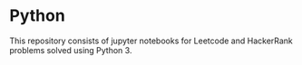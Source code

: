 # Python
This repository consists of jupyter notebooks for Leetcode and HackerRank problems solved using Python 3.
